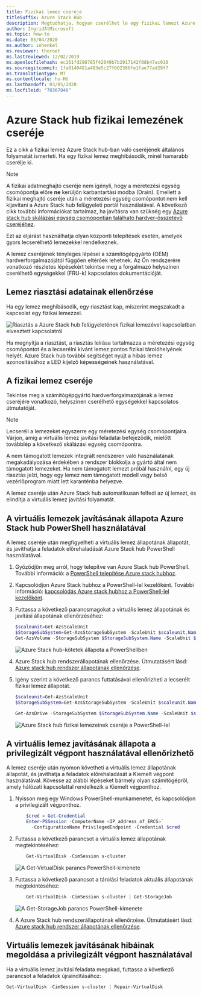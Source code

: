 ```yaml
---
title: Fizikai lemez cseréje
titleSuffix: Azure Stack Hub
description: Megtudhatja, hogyan cserélhet le egy fizikai lemezt Azure Stack hub-ban.
author: IngridAtMicrosoft
ms.topic: how-to
ms.date: 03/04/2020
ms.author: inhenkel
ms.reviewer: thoroet
ms.lastreviewed: 12/02/2019
ms.openlocfilehash: ec161fd296785f42049b7b2917142f08b47ac910
ms.sourcegitcommit: 1fa0140481a483e5c27f602386fe1fae77ad29f7
ms.translationtype: MT
ms.contentlocale: hu-HU
ms.lasthandoff: 03/05/2020
ms.locfileid: "78367846"
---
```

# <a name="replace-a-physical-disk-in-azure-stack-hub"></a>Azure Stack hub fizikai lemezének cseréje

Ez a cikk a fizikai lemez Azure Stack hub-ban való cseréjének általános folyamatát ismerteti. Ha egy fizikai lemez meghibásodik, minél hamarabb cserélje ki.

> [!Note]  
> A fizikai adatmeghajtó cseréje nem igényli, hogy a méretezési egység csomópontja előre **ne** kerüljön karbantartási módba (Drain). Emellett a fizikai meghajtó cseréje után a méretezési egység csomópontot nem kell kijavítani a Azure Stack hub felügyeleti portál használatával. A következő cikk további információkat tartalmaz, ha javításra van szükség egy [Azure stack hub skálázási egység csomópontján található hardver-összetevő cseréjéhez](azure-stack-replace-component.md).

Ezt az eljárást használhatja olyan központi telepítések esetén, amelyek gyors lecserélhető lemezekkel rendelkeznek.

A lemez cseréjének tényleges lépései a számítógépgyártó (OEM) hardverforgalmazójától függően eltérőek lehetnek. Az Ön rendszerére vonatkozó részletes lépésekért tekintse meg a forgalmazó helyszínen cserélhető egységekkel (FRU-k) kapcsolatos dokumentációját.

## <a name="review-disk-alert-information"></a>Lemez riasztási adatainak ellenőrzése
Ha egy lemez meghibásodik, egy riasztást kap, miszerint megszakadt a kapcsolat egy fizikai lemezzel.

![Riasztás a Azure Stack hub felügyeletének fizikai lemezével kapcsolatban elvesztett kapcsolatról](media/azure-stack-replace-disk/DiskAlert.png)

Ha megnyitja a riasztást, a riasztás leírása tartalmazza a méretezési egység csomópontot és a lecserélni kívánt lemez pontos fizikai tárolóhelyének helyét. Azure Stack hub további segítséget nyújt a hibás lemez azonosításához a LED kijelző képességeinek használatával.

## <a name="replace-the-physical-disk"></a>A fizikai lemez cseréje

Tekintse meg a számítógépgyártó hardverforgalmazójának a lemez cseréjére vonatkozó, helyszínen cserélhető egységekkel kapcsolatos útmutatóját.

> [!note]
> Lecseréli a lemezeket egyszerre egy méretezési egység csomópontjaira. Várjon, amíg a virtuális lemez javítási feladatai befejeződik, mielőtt továbblép a következő skálázási egység csomópontra.

A nem támogatott lemezek integrált rendszeren való használatának megakadályozása érdekében a rendszer blokkolja a gyártó által nem támogatott lemezeket. Ha nem támogatott lemezt próbál használni, egy új riasztás jelzi, hogy egy lemez nem támogatott modell vagy belső vezérlőprogram miatt lett karanténba helyezve.

A lemez cseréje után Azure Stack hub automatikusan felfedi az új lemezt, és elindítja a virtuális lemez javítási folyamatát.

## <a name="check-the-status-of-virtual-disk-repair-using-azure-stack-hub-powershell"></a>A virtuális lemezek javításának állapota Azure Stack hub PowerShell használatával

A lemez cseréje után megfigyelheti a virtuális lemez állapotának állapotát, és javíthatja a feladatok előrehaladását Azure Stack hub PowerShell használatával.

1. Győződjön meg arról, hogy telepítve van Azure Stack hub PowerShell. További információ: a [PowerShell telepítése Azure stack hubhoz](azure-stack-powershell-install.md).
2. Kapcsolódjon Azure Stack hubhoz a PowerShell-lel kezelőként. További információ: [kapcsolódás Azure stack hubhoz a PowerShell-lel kezelőként](azure-stack-powershell-configure-admin.md).
3. Futtassa a következő parancsmagokat a virtuális lemez állapotának és javítási állapotának ellenőrzéséhez:

    ```powershell  
    $scaleunit=Get-AzsScaleUnit
    $StorageSubSystem=Get-AzsStorageSubSystem -ScaleUnit $scaleunit.Name
    Get-AzsVolume -StorageSubSystem $StorageSubSystem.Name -ScaleUnit $scaleunit.name | Select-Object VolumeLabel, OperationalStatus, RepairStatus
    ```

    ![Azure Stack hub-kötetek állapota a PowerShellben](media/azure-stack-replace-disk/get-azure-stack-volumes-health.png)

4. Azure Stack hub rendszerállapotának ellenőrzése. Útmutatásért lásd: [Azure stack hub rendszer állapotának ellenőrzése](azure-stack-diagnostic-test.md).
5. Igény szerint a következő parancs futtatásával ellenőrizheti a lecserélt fizikai lemez állapotát.

    ```powershell  
    $scaleunit=Get-AzsScaleUnit
    $StorageSubSystem=Get-AzsStorageSubSystem -ScaleUnit $scaleunit.Name

    Get-AzsDrive -StorageSubSystem $StorageSubSystem.Name -ScaleUnit $scaleunit.name | Sort-Object StorageNode,MediaType,PhysicalLocation | Format-Table Storagenode, Healthstatus, PhysicalLocation, Model, MediaType,  CapacityGB, CanPool, CannotPoolReason
    ```

    ![Azure Stack hub fizikai lemezeinek cseréje a PowerShell-lel](media/azure-stack-replace-disk/check-replaced-physical-disks-azure-stack.png)

## <a name="check-the-status-of-virtual-disk-repair-using-the-privileged-endpoint"></a>A virtuális lemez javításának állapota a privilegizált végpont használatával ellenőrizhető

A lemez cseréje után nyomon követheti a virtuális lemez állapotának állapotát, és javíthatja a feladatok előrehaladását a Kiemelt végpont használatával. Kövesse az alábbi lépéseket bármely olyan számítógépről, amely hálózati kapcsolattal rendelkezik a Kiemelt végponthoz.

1. Nyisson meg egy Windows PowerShell-munkamenetet, és kapcsolódjon a privilegizált végponthoz.

    ```powershell
        $cred = Get-Credential
        Enter-PSSession -ComputerName <IP_address_of_ERCS>`
          -ConfigurationName PrivilegedEndpoint -Credential $cred
    ```
  
2. Futtassa a következő parancsot a virtuális lemez állapotának megtekintéséhez:

    ```powershell
        Get-VirtualDisk -CimSession s-cluster
    ```

   ![A Get-VirtualDisk parancs PowerShell-kimenete](media/azure-stack-replace-disk/GetVirtualDiskOutput.png)

3. Futtassa a következő parancsot a tárolási feladatok aktuális állapotának megtekintéséhez:

    ```powershell
        Get-VirtualDisk -CimSession s-cluster | Get-StorageJob
    ```

    ![A Get-StorageJob parancs PowerShell-kimenete](media/azure-stack-replace-disk/GetStorageJobOutput.png)

4. A Azure Stack hub rendszerállapotának ellenőrzése. Útmutatásért lásd: [Azure stack hub rendszer állapotának ellenőrzése](azure-stack-diagnostic-test.md).

## <a name="troubleshoot-virtual-disk-repair-using-the-privileged-endpoint"></a>Virtuális lemezek javításának hibáinak megoldása a privilegizált végpont használatával

Ha a virtuális lemez javítási feladata megakad, futtassa a következő parancsot a feladatok újraindításához:

```powershell
Get-VirtualDisk -CimSession s-cluster | Repair-VirtualDisk
```
